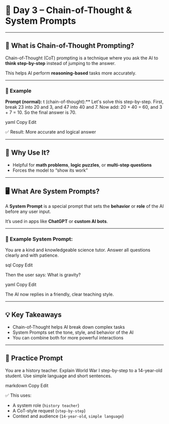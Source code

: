 # 📘 Day 3 – Chain-of-Thought & System Prompts

---

## 🧠 What is Chain-of-Thought Prompting?

Chain-of-Thought (CoT) prompting is a technique where you ask the AI to **think step-by-step** instead of jumping to the answer.

This helps AI perform **reasoning-based** tasks more accurately.

---

### 🧪 Example

**Prompt (normal):**
t (chain-of-thought):**
Let's solve this step-by-step. First, break 23 into 20 and 3, and 47 into 40 and 7. Now add: 20 + 40 = 60, and 3 + 7 = 10. So the final answer is 70.

yaml
Copy
Edit

✅ Result: More accurate and logical answer

---

## 🧩 Why Use It?

- Helpful for **math problems**, **logic puzzles**, or **multi-step questions**
- Forces the model to “show its work”

---

## 🖥️ What Are System Prompts?

A **System Prompt** is a special prompt that sets the **behavior** or **role** of the AI before any user input.

It’s used in apps like **ChatGPT** or **custom AI bots**.

---

### 🧪 Example System Prompt:
You are a kind and knowledgeable science tutor. Answer all questions clearly and with patience.

sql
Copy
Edit

Then the user says:
What is gravity?

yaml
Copy
Edit

The AI now replies in a friendly, clear teaching style.

---

## 💡 Key Takeaways

- Chain-of-Thought helps AI break down complex tasks
- System Prompts set the tone, style, and behavior of the AI
- You can combine both for more powerful interactions

---

## 🧪 Practice Prompt

You are a history teacher. Explain World War I step-by-step to a 14-year-old student. Use simple language and short sentences.

markdown
Copy
Edit

✅ This uses:
- A system role (`history teacher`)
- A CoT-style request (`step-by-step`)
- Context and audience (`14-year-old`, `simple language`)
